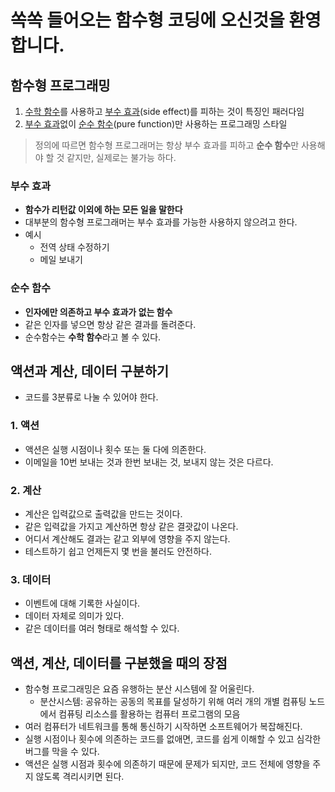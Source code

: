 # 쏙쏙 들어오는 함수형 코딩에 오신것을 환영합니다.

## 함수형 프로그래밍

1. <u>수학 함수</u>를 사용하고 <u>부수 효과</u>(side effect)를 피하는 것이 특징인 패러다임
2. <u>부수 효과</u>없이 <u>순수 함수</u>(pure function)만 사용하는 프로그래밍 스타일

> 정의에 따르면 함수형 프로그래머는 항상 부수 효과를 피하고 **순수 함수**만 사용해야 할 것 같지만, 실제로는 불가능 하다.

### 부수 효과

- **함수가 리턴값 이외에 하는 모든 일을 말한다**
- 대부분의 함수형 프로그래머는 부수 효과를 가능한 사용하지 않으려고 한다.
- 예시
  - 전역 상태 수정하기
  - 메일 보내기

### 순수 함수

- **인자에만 의존하고 부수 효과가 없는 함수**
- 같은 인자를 넣으면 항상 같은 결과를 돌려준다.
- 순수함수는 **수학 함수**라고 볼 수 있다.

## 액션과 계산, 데이터 구분하기

- 코드를 3분류로 나눌 수 있어야 한다.

### 1. 액션

- 액션은 실행 시점이나 횟수 또는 둘 다에 의존한다.
- 이메일을 10번 보내는 것과 한번 보내는 것, 보내지 않는 것은 다르다.

### 2. 계산

- 계산은 입력값으로 출력값을 만드는 것이다.
- 같은 입력값을 가지고 계산하면 항상 같은 결괏값이 나온다.
- 어디서 계산해도 결과는 같고 외부에 영향을 주지 않는다.
- 테스트하기 쉽고 언제든지 몇 번을 불러도 안전하다.

### 3. 데이터

- 이벤트에 대해 기록한 사실이다.
- 데이터 자체로 의미가 있다.
- 같은 데이터를 여러 형태로 해석할 수 있다.

## 액션, 계산, 데이터를 구분했을 때의 장점

- 함수형 프로그래밍은 요즘 유행하는 분산 시스템에 잘 어울린다.
  - 분산시스템: 공유하는 공동의 목표를 달성하기 위해 여러 개의 개별 컴퓨팅 노드에서 컴퓨팅 리소스를 활용하는 컴퓨터 프로그램의 모음
- 여러 컴퓨터가 네트워크를 통해 통신하기 시작하면 소프트웨어가 복잡해진다.
- 실행 시점이나 횟수에 의존하는 코드를 없애면, 코드를 쉽게 이해할 수 있고 심각한 버그를 막을 수 있다.
- 액션은 실행 시점과 횟수에 의존하기 때문에 문제가 되지만, 코드 전체에 영향을 주지 않도록 격리시키면 된다.
